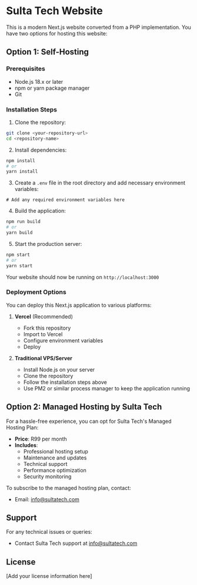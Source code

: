 # Sulta Tech Website

This is a modern Next.js website converted from a PHP implementation. You have two options for hosting this website:

## Option 1: Self-Hosting

### Prerequisites
- Node.js 18.x or later
- npm or yarn package manager
- Git

### Installation Steps

1. Clone the repository:
```bash
git clone <your-repository-url>
cd <repository-name>
```

2. Install dependencies:
```bash
npm install
# or
yarn install
```

3. Create a `.env` file in the root directory and add necessary environment variables:
```env
# Add any required environment variables here
```

4. Build the application:
```bash
npm run build
# or
yarn build
```

5. Start the production server:
```bash
npm start
# or
yarn start
```

Your website should now be running on `http://localhost:3000`

### Deployment Options

You can deploy this Next.js application to various platforms:

1. **Vercel** (Recommended)
   - Fork this repository
   - Import to Vercel
   - Configure environment variables
   - Deploy

2. **Traditional VPS/Server**
   - Install Node.js on your server
   - Clone the repository
   - Follow the installation steps above
   - Use PM2 or similar process manager to keep the application running

## Option 2: Managed Hosting by Sulta Tech

For a hassle-free experience, you can opt for Sulta Tech's Managed Hosting Plan:

- **Price**: R99 per month
- **Includes**:
  - Professional hosting setup
  - Maintenance and updates
  - Technical support
  - Performance optimization
  - Security monitoring

To subscribe to the managed hosting plan, contact:
- Email: info@sultatech.com

## Support

For any technical issues or queries:
- Contact Sulta Tech support at info@sultatech.com

## License

[Add your license information here] 